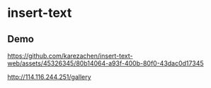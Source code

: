 # insert-text

## Demo


https://github.com/karezachen/insert-text-web/assets/45326345/80b14064-a93f-400b-80f0-43dac0d17345

http://114.116.244.251/gallery
